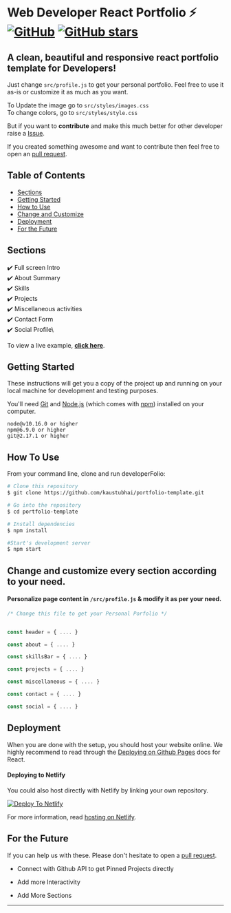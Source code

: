 # Web Developer React Portfolio ⚡️ [![GitHub](https://img.shields.io/github/license/kaustubhai/portfolio-template?color=blue)](https://github.com/kaustubhai/portfolio-template/blob/master/LICENSE) [![GitHub stars](https://img.shields.io/github/stars/kaustubhai/portfolio-template)](https://github.com/kaustubhai/portfolio-template/stargazers)

## A clean, beautiful and responsive react portfolio template for Developers!





Just change `src/profile.js` to get your personal portfolio. Feel free to use it as-is or customize it as much as you want.

To Update the image go to `src/styles/images.css`  
To change colors, go to `src/styles/style.css`

But if you want to **contribute** and make this much better for other developer raise a [Issue](https://github.com/kaustubhai/portfolio-template/issues).


If you created something awesome and want to contribute then feel free to open an [pull request](https://github.com/kaustubhai/portfolio-template/pulls).

## Table of Contents
- [Sections](#sections)
- [Getting Started](#getting-started)
- [How to Use](#how-to-use)
- [Change and Customize](#change-and-customize-every-section-according-to-your-need)
- [Deployment](#deployment)
- [For the Future](#for-the-future)
## Sections
✔️ Full screen Intro\
✔️ About Summary\
✔️ Skills\
✔️ Projects\
✔️ Miscellaneous activities\
✔️ Contact Form\
✔️ Social Profile\

To view a live example, **[click here](https://JasperJack.netlify.app/)**.


## Getting Started

These instructions will get you a copy of the project up and running on your local machine for development and testing purposes.

You'll need [Git](https://git-scm.com) and [Node.js](https://nodejs.org/en/download/) (which comes with [npm](http://npmjs.com)) installed on your computer.

```
node@v10.16.0 or higher
npm@6.9.0 or higher
git@2.17.1 or higher
```


## How To Use 

From your command line, clone and run developerFolio:

```bash
# Clone this repository
$ git clone https://github.com/kaustubhai/portfolio-template.git

# Go into the repository
$ cd portfolio-template

# Install dependencies
$ npm install

#Start's development server
$ npm start
```

## Change and customize every section according to your need.

#### Personalize page content in `/src/profile.js` & modify it as per your need.

```javascript
/* Change this file to get your Personal Porfolio */


const header = { .... }

const about = { .... }

const skillsBar = { .... }

const projects = { .... }

const miscellaneous = { .... }

const contact = { .... }

const social = { .... }

```


## Deployment
When you are done with the setup, you should host your website online.
We highly recommend to read through the [Deploying on Github Pages](https://create-react-app.dev/docs/deployment/#github-pages) docs for React.


#### Deploying to Netlify

You could also host directly with Netlify by linking your own repository.

[![Deploy To Netlify](https://www.netlify.com/img/deploy/button.svg)](https://app.netlify.com/start/deploy?repository=https://github.com/kaustubhai/portfolio-template)

For more information, read [hosting on Netlify](https://create-react-app.dev/docs/deployment/#netlify).


## For the Future
If you can help us with these. Please don't hesitate to open a [pull request](https://github.com/kaustubhai/portfolio-template/pulls).

- Connect with Github API to get Pinned Projects directly

- Add more Interactivity

- Add More Sections

<!-- markdownlint-enable -->
<!-- prettier-ignore-end -->
<!-- ALL-CONTRIBUTORS-LIST:END -->

---
